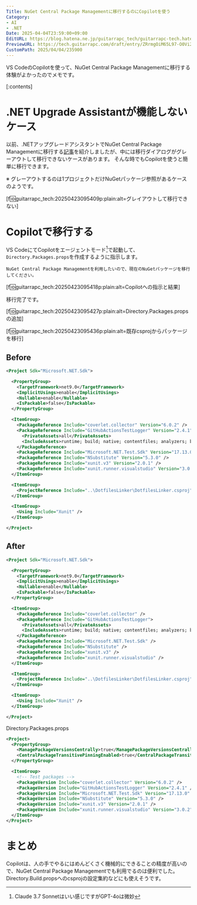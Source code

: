 ```yaml
---
Title: NuGet Central Package Managementに移行するのにCopilotを使う
Category:
- AI
- .NET
Date: 2025-04-04T23:59:00+09:00
EditURL: https://blog.hatena.ne.jp/guitarrapc_tech/guitarrapc-tech.hatenablog.com/atom/entry/6802418398370839191
PreviewURL: https://tech.guitarrapc.com/draft/entry/ZRrmgOiM65L97-O0Vi2HUJbvtmM
CustomPath: 2025/04/04/235900
---
```


VS CodeのCopilotを使って、NuGet Central Package Managementに移行する体験がよかったのでメモです。

[:contents]

# .NET Upgrade Assistantが機能しないケース

以前、.NETアップグレードアシスタントでNuGet Central Package Managementに移行する[記事](https://tech.guitarrapc.com/entry/2025/01/05/235909)を紹介しましたが、中には移行ダイアログがグレーアウトして移行できないケースがあります。
そんな時でもCopilotを使うと簡単に移行できます。

※ グレーアウトするのは1プロジェクトだけNuGetパッケージ参照があるケースのようです。

[f:id:guitarrapc_tech:20250423095409p:plain:alt=グレイアウトして移行できない]

# Copilotで移行する

VS CodeにてCopilotをエージェントモード[^1]で起動して、`Directory.Packages.props`を作成するように指示します。

```text
NuGet Central Package Managementを利用したいので、現在のNuGetパッケージを移行してください。
```

[f:id:guitarrapc_tech:20250423095418p:plain:alt=Copilotへの指示と結果]

移行完了です。

[f:id:guitarrapc_tech:20250423095427p:plain:alt=Directory.Packages.propsの追加]

[f:id:guitarrapc_tech:20250423095436p:plain:alt=既存csprojからパッケージを移行]

## Before

```xml
<Project Sdk="Microsoft.NET.Sdk">

  <PropertyGroup>
    <TargetFramework>net9.0</TargetFramework>
    <ImplicitUsings>enable</ImplicitUsings>
    <Nullable>enable</Nullable>
    <IsPackable>false</IsPackable>
  </PropertyGroup>

  <ItemGroup>
    <PackageReference Include="coverlet.collector" Version="6.0.2" />
    <PackageReference Include="GitHubActionsTestLogger" Version="2.4.1">
      <PrivateAssets>all</PrivateAssets>
      <IncludeAssets>runtime; build; native; contentfiles; analyzers; buildtransitive</IncludeAssets>
    </PackageReference>
    <PackageReference Include="Microsoft.NET.Test.Sdk" Version="17.13.0" />
    <PackageReference Include="NSubstitute" Version="5.3.0" />
    <PackageReference Include="xunit.v3" Version="2.0.1" />
    <PackageReference Include="xunit.runner.visualstudio" Version="3.0.2" />
  </ItemGroup>

  <ItemGroup>
    <ProjectReference Include="..\DotfilesLinker\DotfilesLinker.csproj" />
  </ItemGroup>

  <ItemGroup>
    <Using Include="Xunit" />
  </ItemGroup>

</Project>

```

## After

```xml
<Project Sdk="Microsoft.NET.Sdk">

  <PropertyGroup>
    <TargetFramework>net9.0</TargetFramework>
    <ImplicitUsings>enable</ImplicitUsings>
    <Nullable>enable</Nullable>
    <IsPackable>false</IsPackable>
  </PropertyGroup>

  <ItemGroup>
    <PackageReference Include="coverlet.collector" />
    <PackageReference Include="GitHubActionsTestLogger">
      <PrivateAssets>all</PrivateAssets>
      <IncludeAssets>runtime; build; native; contentfiles; analyzers; buildtransitive</IncludeAssets>
    </PackageReference>
    <PackageReference Include="Microsoft.NET.Test.Sdk" />
    <PackageReference Include="NSubstitute" />
    <PackageReference Include="xunit.v3" />
    <PackageReference Include="xunit.runner.visualstudio" />
  </ItemGroup>

  <ItemGroup>
    <ProjectReference Include="..\DotfilesLinker\DotfilesLinker.csproj" />
  </ItemGroup>

  <ItemGroup>
    <Using Include="Xunit" />
  </ItemGroup>

</Project>
```

Directory.Packages.props

```xml
<Project>
  <PropertyGroup>
    <ManagePackageVersionsCentrally>true</ManagePackageVersionsCentrally>
    <CentralPackageTransitivePinningEnabled>true</CentralPackageTransitivePinningEnabled>
  </PropertyGroup>

  <ItemGroup>
    <!-- Test packages -->
    <PackageVersion Include="coverlet.collector" Version="6.0.2" />
    <PackageVersion Include="GitHubActionsTestLogger" Version="2.4.1" />
    <PackageVersion Include="Microsoft.NET.Test.Sdk" Version="17.13.0" />
    <PackageVersion Include="NSubstitute" Version="5.3.0" />
    <PackageVersion Include="xunit.v3" Version="2.0.1" />
    <PackageVersion Include="xunit.runner.visualstudio" Version="3.0.2" />
  </ItemGroup>
</Project>
```

# まとめ

Copilotは、人の手でやるにはめんどくさく機械的にできることの精度が高いので、NuGet Central Package Managementでも利用でるのは便利でした。
Directory.Build.propsへのcsprojの設定集約などにも使えそうです。


[^1]: Claude 3.7 Sonnetはいい感じですがGPT-4oは微妙
